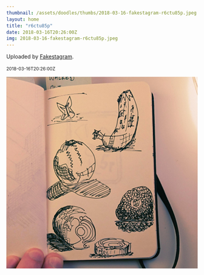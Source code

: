 ```yaml
---
thumbnail: /assets/doodles/thumbs/2018-03-16-fakestagram-r6ctu85p.jpeg
layout: home
title: "r6ctu85p"
date: 2018-03-16T20:26:00Z
img: 2018-03-16-fakestagram-r6ctu85p.jpeg
---
```


Uploaded by [Fakestagram](https://github.com/opyate/fakestagram).

<small>2018-03-16T20:26:00Z</small>

![Uploaded by Fakestagram](/assets/doodles/original/2018-03-16-fakestagram-r6ctu85p.jpeg)
